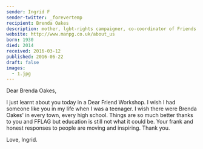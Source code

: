 ```yaml
---
sender: Ingrid F
sender-twitter: _forevertemp
recipient: Brenda Oakes
description: mother, lgbt-rights campaigner, co-coordinator of Friends and Families of Lesbians and Gays as well as Manchester Parents' Group
website: http://www.manpg.co.uk/about_us
born: 1930
died: 2014
received: 2016-03-12
published: 2016-06-22
draft: false
images:
  - 1.jpg
---
```


Dear Brenda Oakes,

I just learnt about you today in a Dear Friend Workshop. I wish I had someone like you in my life when I was a teenager. I wish there were Brenda Oakes' in every town, every high school. Things are so much better thanks to you and FFLAG but education is still not what it could be. Your frank and honest responses to people are moving and inspiring. Thank you. 

Love, Ingrid. 
